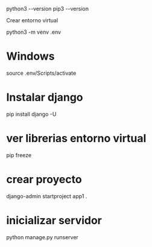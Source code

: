 python3 --version
pip3 --version

Crear entorno virtual 

python3 -m venv .env 

# Windows 
source .env/Scripts/activate

# Instalar django 
pip install django -U

# ver librerias entorno virtual
pip freeze

# crear proyecto 
django-admin startproject app1 . 

# inicializar servidor 
python manage.py runserver
